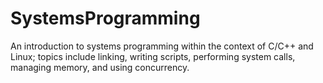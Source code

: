 # SystemsProgramming
An introduction to systems programming within the context of C/C++ and Linux; topics include linking, writing scripts, performing system calls, managing memory, and using concurrency.
